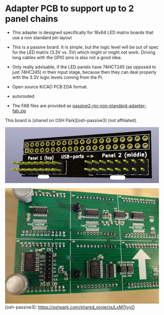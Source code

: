 Adapter PCB to support up to 2 panel chains
===========================================

   * This adapter is designed specifically for 16x64 LED matrix boards that use a non standard pin layout
 
   * This is a passive board. It is simple, but the logic level will be out of
     spec for the LED matrix (3.3V vs. 5V) which might or might not work.
     Driving long cables with the GPIO pins is also not a good idea.
   * Only really advisable, if the LED panels have 74HCT245 (as opposed to just
     74HC245) in their input stage, because then they can deal properly with
     the 3.3V logic levels coming from the Pi.
   * Open source KiCAD PCB EDA format.
   * autorouted 
   * The FAB files are provided as [passive2-rpi-non-standard-adapter-fab.zip](./passive2-rpi-non-standard-adapter-fab.zip)

This board is [shared on OSH Park][osh-passive3] (not affiliated).

![Preview][rendering]

[rendering]: ../../img/passive2-rpi-non-standard-adapter.png
![](../../img/non-standard-pinout.jpg)
[osh-passive3]: https://oshpark.com/shared_projects/LxM7tyyO